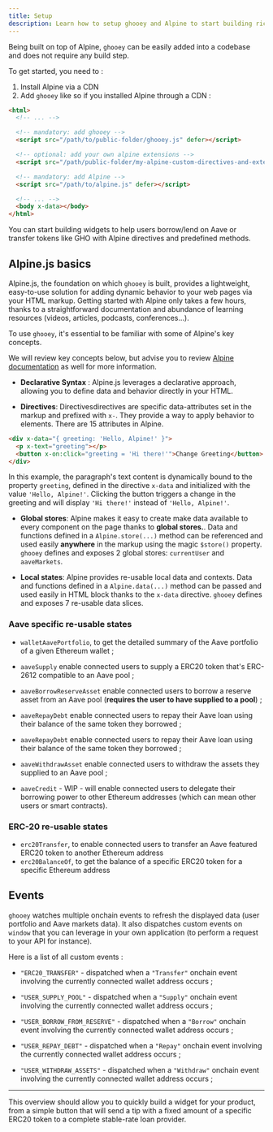 ```yaml
---
title: Setup
description: Learn how to setup ghooey and Alpine to start building rich widgets for the Aave ecosystem
---
```


Being built on top of Alpine, `ghooey` can be easily added into a codebase and does not require any build step.

To get started, you need to :

1. Install Alpine via a CDN
2. Add `ghooey` like so if you installed Alpine through a CDN :

```html
<html>
  <!-- ... -->

  <!-- mandatory: add ghooey -->
  <script src="/path/to/public-folder/ghooey.js" defer></script>

  <!-- optional: add your own alpine extensions -->
  <script src="/path/public-folder/my-alpine-custom-directives-and-extensions.js" defer></script>

  <!-- mandatory: add Alpine -->
  <script src="/path/to/alpine.js" defer></script>

  <!-- ... -->
  <body x-data></body>
</html>
```

You can start building widgets to help users borrow/lend on Aave or transfer tokens like GHO with Alpine directives and predefined methods.

## Alpine.js basics

Alpine.js, the foundation on which `ghooey` is built, provides a lightweight, easy-to-use solution for adding dynamic behavior to your web pages via your HTML markup. Getting started with Alpine only takes a few hours, thanks to a straightforward documentation and abundance of learning resources (videos, articles, podcasts, conferences...).

To use `ghooey`, it's essential to be familiar with some of Alpine's key concepts.

We will review key concepts below, but advise you to review [Alpine documentation](https://alpinejs.dev/start-here) as well for more information.

- **Declarative Syntax** : Alpine.js leverages a declarative approach, allowing you to define data and behavior directly in your HTML.

- **Directives**: Directivesdirectives are specific data-attributes set in the markup and prefixed with `x-`. They provide a way to apply behavior to elements. There are 15 attributes in Alpine.

```html
<div x-data="{ greeting: 'Hello, Alpine!' }">
  <p x-text="greeting"></p>
  <button x-on:click="greeting = 'Hi there!'">Change Greeting</button>
</div>
```

In this example, the paragraph's text content is dynamically bound to the property `greeting`, defined in the directive `x-data` and initialized with the value `'Hello, Alpine!'`. Clicking the button triggers a change in the greeting and will display `'Hi there!'` instead of `'Hello, Alpine!'`.

- **Global stores**: Alpine makes it easy to create make data available to every component on the page thanks to **global stores.**. Data and functions defined in a `Alpine.store(...)` method can be referenced and used easily **anywhere** in the markup using the magic `$store()` property. `ghooey` defines and exposes 2 global stores: `currentUser` and `aaveMarkets`.

- **Local states**: Alpine provides re-usable local data and contexts. Data and functions defined in a `Alpine.data(...)` method can be passed and used easily in HTML block thanks to the `x-data` directive. `ghooey` defines and exposes 7 re-usable data slices.

### Aave specific re-usable states

- `walletAavePortfolio`, to get the detailed summary of the Aave portfolio of a given Ethereum wallet ;

- `aaveSupply` enable connected users to supply a ERC20 token that's ERC-2612 compatible to an Aave pool ;

- `aaveBorrowReserveAsset` enable connected users to borrow a reserve asset from an Aave pool (**requires the user to have supplied to a pool**) ;

- `aaveRepayDebt` enable connected users to repay their Aave loan using their balance of the same token they borrowed ;

- `aaveRepayDebt` enable connected users to repay their Aave loan using their balance of the same token they borrowed ;

- `aaveWithdrawAsset` enable connected users to withdraw the assets they supplied to an Aave pool ;

- `aaveCredit` - WIP - will enable connected users to delegate their borrowing power to other Ethereum addresses (which can mean other users or smart contracts).

### ERC-20 re-usable states

- `erc20Transfer`, to enable connected users to transfer an Aave featured ERC20 token to another Ethereum address
- `erc20BalanceOf`, to get the balance of a specific ERC20 token for a specific Ethereum address

## Events

`ghooey` watches multiple onchain events to refresh the displayed data (user portfolio and Aave markets data). It also dispatches custom events on `window` that you can leverage in your own application (to perform a request to your API for instance).

Here is a list of all custom events :

- `"ERC20_TRANSFER"` - dispatched when a `"Transfer"` onchain event involving the currently connected wallet address occurs ;

- `"USER_SUPPLY_POOL"` - dispatched when a `"Supply"` onchain event involving the currently connected wallet address occurs ;

- `"USER_BORROW_FROM_RESERVE"` - dispatched when a `"Borrow"` onchain event involving the currently connected wallet address occurs ;

- `"USER_REPAY_DEBT"` - dispatched when a `"Repay"` onchain event involving the currently connected wallet address occurs ;

- `"USER_WITHDRAW_ASSETS"` - dispatched when a `"Withdraw"` onchain event involving the currently connected wallet address occurs ;

---

This overview should allow you to quickly build a widget for your product, from a simple button that will send a tip with a fixed amount of a specific ERC20 token to a complete stable-rate loan provider.
